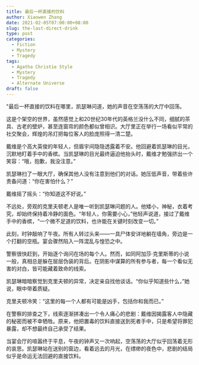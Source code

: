 ```yaml
---
title: 最后一杯直接的饮料
author: Xiaowen Zhang
date: 2021-02-05T07:00:00+08:00
slug: the-last-direct-drink
type: post
categories:
  - Fiction
  - Mystery
  - Tragedy
tags:
  - Agatha Christie Style
  - Mystery
  - Tragedy
  - Alternate Universe
draft: false
---
```


"最后一杯直接的饮料在哪里，凯瑟琳问道，她的声音在空荡荡的大厅中回荡。

这是个架空的世界，虽然感觉上和20世纪30年代的英格兰没什么不同，细腻的茶具、古老的壁炉，甚至连窗帘的颜色都似曾相识。大厅里正在举行一场看似平常的社交聚会，辉煌的吊灯把每位客人的脸庞照得一清二楚。

戴维是个高大英俊的年轻人，但眉宇间隐隐透露着不安。他回避着凯瑟琳的目光，沉默地盯着手中的香槟。当凯瑟琳的目光最终逼迫他抬头时，戴维才勉强挤出一个笑容：“哦，抱歉，我没注意。”

凯瑟琳扫了一眼大厅，确保其他人没有注意到他们的对话。她压低声音，带着些许责备问道：“你在害怕什么？”

戴维摇了摇头：“你知道这不好说。”

不远处，旁观的克里夫顿老人是唯一听到凯瑟琳问题的人。他矮小，神秘，衣着考究，却始终保持着冷静的面色。“年轻人，你需要小心，”他轻声说道，接过了戴维手中的香槟，“一个微不足道的饮料，也许能在关键时刻改变一切。”

此刻，时钟敲响了午夜。所有人转过头来——一具尸体安详地躺在墙角，旁边是一个打翻的空瓶。宴会骤然陷入一阵混乱与惶恐之中。

警察很快赶到，开始逐个询问在场的每个人。然而，如同阿加莎·克里斯蒂的小说一般，真相总是躲在层层伪装的背后。在阴影中谋算的所有参与者，每一个看似无害的对白，皆可能藏着致命的线索。

凯瑟琳暗暗察觉到克里夫顿的异常，决定亲自找他谈话。“你似乎知道些什么，”她说，眼中带着质疑。

克里夫顿冷笑：“这里的每一个人都有可能是凶手，包括你和我而已。”

在警察的排查之下，线索逐渐拼凑出一个令人痛心的悲剧：戴维因揭露客人中隐藏的秘密而被不幸牺牲。原来，他把置毒的饮料直接送到死者手中，只是希望将罪犯暴露，却不想最终自己承受了结果。

当宴会厅的喧嚣终于平息，午夜的钟声又一次响起，空荡荡的大厅似乎回荡着无形的哀思。凯瑟琳站在送别的窗边，看着远去的月光，在缥缈的夜色中，悲剧的结局似乎是命运无法回避的直接饮料。
